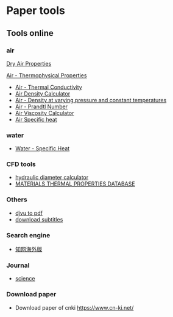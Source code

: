 # Paper tools


## Tools online

### air

[Dry Air Properties](https://www.engineeringtoolbox.com/dry-air-properties-d_973.html)

[Air - Thermophysical Properties](https://www.engineeringtoolbox.com/air-properties-d_156.html#:~:text=Specific%20heat%20capacity%20(Cv,K%20%3D%200.00205%201%2F%C2%B0F))

* [Air - Thermal Conductivity](https://www.engineeringtoolbox.com/air-properties-viscosity-conductivity-heat-capacity-d_1509.html)
* [Air Density Calculator](https://www.engineeringtoolbox.com/air-density-specific-weight-d_600.html)
* [Air - Density at varying pressure and constant temperatures](https://www.engineeringtoolbox.com/air-temperature-pressure-density-d_771.html)
* [Air - Prandtl Number](https://www.engineeringtoolbox.com/air-prandtl-number-viscosity-heat-capacity-thermal-conductivity-d_2009.html)
* [Air Viscosity Calculator](https://www.engineeringtoolbox.com/air-absolute-kinematic-viscosity-d_601.html)
* [Air Specific heat](https://www.engineeringtoolbox.com/air-specific-heat-capacity-d_705.html)



### water

* [Water - Specific Heat](https://www.engineeringtoolbox.com/specific-heat-capacity-water-d_660.html)



### CFD tools

- [hydraulic diameter calculator](https://www.engineeringtoolbox.com/hydraulic-equivalent-diameter-d_458.html)
- [MATERIALS THERMAL PROPERTIES DATABASE](https://thermtest.com/materials-database#)



### Others

- [djvu to pdf](https://djvu2pdf.com/)
- [download subtitles](https://downsub.com/)


### Search engine

- [知网海外版](https://oversea.cnki.net/index/)

### Journal

- [science](https://science.sciencemag.org/)

### Download paper

- Download paper of cnki  https://www.cn-ki.net/
